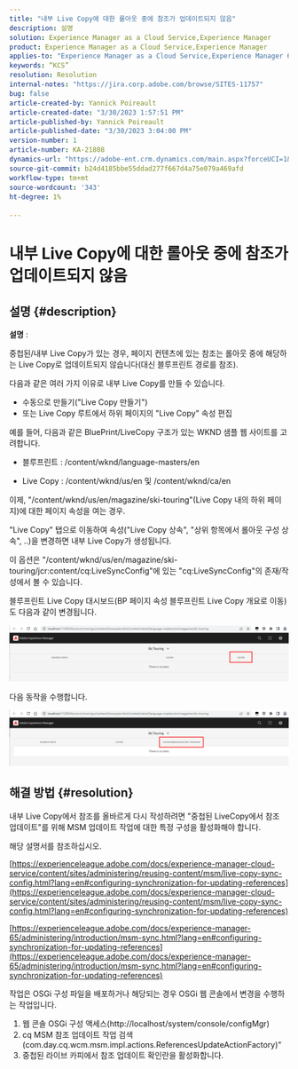 ```yaml
---
title: "내부 Live Copy에 대한 롤아웃 중에 참조가 업데이트되지 않음"
description: 설명
solution: Experience Manager as a Cloud Service,Experience Manager
product: Experience Manager as a Cloud Service,Experience Manager
applies-to: "Experience Manager as a Cloud Service,Experience Manager 6.5,Experience Manager"
keywords: “KCS”
resolution: Resolution
internal-notes: "https://jira.corp.adobe.com/browse/SITES-11757"
bug: false
article-created-by: Yannick Poireault
article-created-date: "3/30/2023 1:57:51 PM"
article-published-by: Yannick Poireault
article-published-date: "3/30/2023 3:04:00 PM"
version-number: 1
article-number: KA-21808
dynamics-url: "https://adobe-ent.crm.dynamics.com/main.aspx?forceUCI=1&pagetype=entityrecord&etn=knowledgearticle&id=458e4dd8-02cf-ed11-b597-6045bd0065b6"
source-git-commit: b24d4185bbe55ddad277f667d4a75e079a469afd
workflow-type: tm+mt
source-wordcount: '343'
ht-degree: 1%

---
```


# 내부 Live Copy에 대한 롤아웃 중에 참조가 업데이트되지 않음

## 설명 {#description}


<b>설명</b> :

중첩된/내부 Live Copy가 있는 경우, 페이지 컨텐츠에 있는 참조는 롤아웃 중에 해당하는 Live Copy로 업데이트되지 않습니다(대신 블루프린트 경로를 참조).

다음과 같은 여러 가지 이유로 내부 Live Copy를 만들 수 있습니다.

- 수동으로 만들기(&quot;Live Copy 만들기&quot;)
- 또는 Live Copy 루트에서 하위 페이지의 &quot;Live Copy&quot; 속성 편집




예를 들어, 다음과 같은 BluePrint/LiveCopy 구조가 있는 WKND 샘플 웹 사이트를 고려합니다.

- 블루프린트 : /content/wknd/language-masters/en

- Live Copy : /content/wknd/us/en 및 /content/wknd/ca/en

이제, &quot;/content/wknd/us/en/magazine/ski-touring&quot;(Live Copy 내의 하위 페이지)에 대한 페이지 속성을 여는 경우.

&quot;Live Copy&quot; 탭으로 이동하여 속성(&quot;Live Copy 상속&quot;, &quot;상위 항목에서 롤아웃 구성 상속&quot;, ..)을 변경하면 내부 Live Copy가 생성됩니다.

이 옵션은 &quot;/content/wknd/us/en/magazine/ski-touring/jcr:content/cq:LiveSyncConfig&quot;에 있는 &quot;cq:LiveSyncConfig&quot;의 존재/작성에서 볼 수 있습니다.

블루프린트 Live Copy 대시보드(BP 페이지 속성 블루프린트 Live Copy 개요로 이동)도 다음과 같이 변경됩니다.

![](assets/___0028539f-0bcf-ed11-b597-6045bd0065b6___.png)

다음 동작을 수행합니다.

![](assets/___0328539f-0bcf-ed11-b597-6045bd0065b6___.png)




## 해결 방법 {#resolution}


내부 Live Copy에서 참조를 올바르게 다시 작성하려면 &quot;중첩된 LiveCopy에서 참조 업데이트&quot;를 위해 MSM 업데이트 작업에 대한 특정 구성을 활성화해야 합니다.

해당 설명서를 참조하십시오.

[https://experienceleague.adobe.com/docs/experience-manager-cloud-service/content/sites/administering/reusing-content/msm/live-copy-sync-config.html?lang=en#configuring-synchronization-for-updating-references](https://experienceleague.adobe.com/docs/experience-manager-cloud-service/content/sites/administering/reusing-content/msm/live-copy-sync-config.html?lang=en#configuring-synchronization-for-updating-references)

[https://experienceleague.adobe.com/docs/experience-manager-65/administering/introduction/msm-sync.html?lang=en#configuring-synchronization-for-updating-references](https://experienceleague.adobe.com/docs/experience-manager-65/administering/introduction/msm-sync.html?lang=en#configuring-synchronization-for-updating-references)



작업은 OSGi 구성 파일을 배포하거나 해당되는 경우 OSGi 웹 콘솔에서 변경을 수행하는 작업입니다.
1. 웹 콘솔 OSGi 구성 액세스(http://localhost/system/console/configMgr)
2. cq MSM 참조 업데이트 작업 검색(com.day.cq.wcm.msm.impl.actions.ReferencesUpdateActionFactory)&quot;
3. 중첩된 라이브 카피에서 참조 업데이트 확인란을 활성화합니다.
